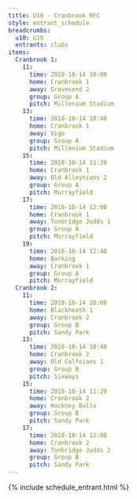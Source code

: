 ```yaml
---
title: U10 - Cranbrook RFC
style: entrant_schedule
breadcrumbs:
  u10: U10
  entrants: clubs
items:
  Cranbrook 1:
    11:
      time: 2018-10-14 10:00
      home: Cranbrook 1
      away: Gravesend 2
      group: Group A
      pitch: Millenium Stadium
    13:
      time: 2018-10-14 10:40
      home: Cranbrook 1
      away: Vigo
      group: Group A
      pitch: Millenium Stadium
    15:
      time: 2018-10-14 11:20
      home: Cranbrook 1
      away: Old Alleynians 2
      group: Group A
      pitch: Murrayfield
    17:
      time: 2018-10-14 12:00
      home: Cranbrook 1
      away: Tonbridge Judds 1
      group: Group A
      pitch: Murrayfield
    19:
      time: 2018-10-14 12:40
      home: Barking
      away: Cranbrook 1
      group: Group A
      pitch: Murrayfield
  Cranbrook 2:
    11:
      time: 2018-10-14 10:00
      home: Blackheath 1
      away: Cranbrook 2
      group: Group B
      pitch: Sandy Park
    13:
      time: 2018-10-14 10:40
      home: Cranbrook 2
      away: Old Colfeians 1
      group: Group B
      pitch: Sixways
    15:
      time: 2018-10-14 11:20
      home: Cranbrook 2
      away: Hackney Bulls
      group: Group B
      pitch: Sandy Park
    17:
      time: 2018-10-14 12:00
      home: Cranbrook 2
      away: Tonbridge Judds 2
      group: Group B
      pitch: Sandy Park
---
```


{% include schedule_entrant.html %}
